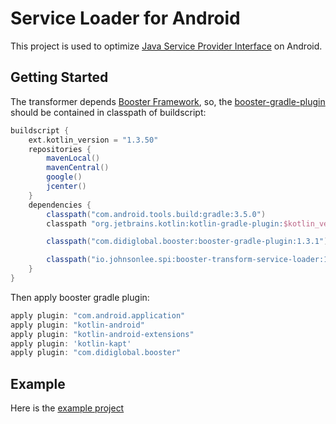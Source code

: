 # Service Loader for Android

This project is used to optimize [Java Service Provider Interface](https://docs.oracle.com/javase/tutorial/sound/SPI-intro.html) on Android.

## Getting Started

The transformer depends [Booster Framework](https://github.com/didi/booster), so, the [booster-gradle-plugin](https://github.com/didi/booster/tree/master/booster-gradle-plugin) should be contained in classpath of buildscript:

```groovy
buildscript {
    ext.kotlin_version = "1.3.50"
    repositories {
        mavenLocal()
        mavenCentral()
        google()
        jcenter()
    }
    dependencies {
        classpath("com.android.tools.build:gradle:3.5.0")
        classpath "org.jetbrains.kotlin:kotlin-gradle-plugin:$kotlin_version"

        classpath("com.didiglobal.booster:booster-gradle-plugin:1.3.1")

        classpath("io.johnsonlee.spi:booster-transform-service-loader:1.0.0")
    }
}
```

Then apply booster gradle plugin:

```groovy
apply plugin: "com.android.application"
apply plugin: "kotlin-android"
apply plugin: "kotlin-android-extensions"
apply plugin: 'kotlin-kapt'
apply plugin: "com.didiglobal.booster"
```

## Example

Here is the [example project](https://github.com/johnsonlee/service-loader-android/tree/master/example)

